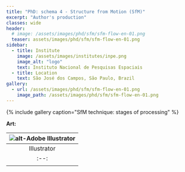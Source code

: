 ```yaml
---
title: "PhD: schema 4 - Structure from Motion (SfM)"
excerpt: "Author's production"
classes: wide
header:
  # image: /assets/images/phd/sfm/sfm-flow-en-01.png
  teaser: assets/images/phd/sfm/sfm-flow-en-01.png
sidebar:
  - title: Institute
    image: /assets/images/institutes/inpe.png
    image_alt: "logo"
    text: Instituto Nacional de Pesquisas Espaciais
  - title: Location
    text: São José dos Campos, São Paulo, Brazil
gallery:
  - url: /assets/images/phd/sfm/sfm-flow-en-01.png
    image_path: /assets/images/phd/sfm/sfm-flow-en-01.png
---
```


{% include gallery caption="SfM technique: stages of processing" %}

**Art:**

| ![alt-Adobe Illustrator]({{site.baseurl}}/assets/images/logo/same-dim/illustrator.png?style=centerme) |
|:--:|
| Illustrator | 
|:--:|
|<i class="fa fa-ellipsis-h" style="color:#00bfff"></i><i class="fa fa-ellipsis-h" style="color:#00bfff"></i><i class="fa fa-ellipsis-h" style="color:#00bfff"></i><i class="fa fa-ellipsis-h" style="color:#00bfff"></i><i class="fa fa-ellipsis-h" style="color:#00bfff"></i>|

